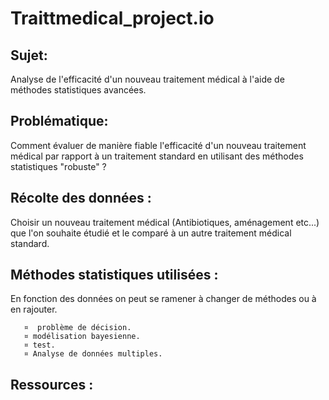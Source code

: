 # Traittmedical_project.io
## Sujet:    
Analyse de l'efficacité d'un nouveau traitement médical à l'aide de méthodes statistiques avancées.  

## Problématique:
Comment évaluer de manière fiable l'efficacité d'un nouveau traitement médical par rapport à un traitement standard en utilisant des méthodes statistiques "robuste" ?  

## Récolte des données :
Choisir un nouveau traitement médical (Antibiotiques, aménagement etc...) que l'on souhaite étudié et le comparé à un autre traitement médical standard.

## Méthodes statistiques utilisées :
En fonction des données on peut se ramener à changer de méthodes ou à en rajouter.

       ¤  problème de décision.
       ¤ modélisation bayesienne.
       ¤ test.
       ¤ Analyse de données multiples.
      
## Ressources : 

